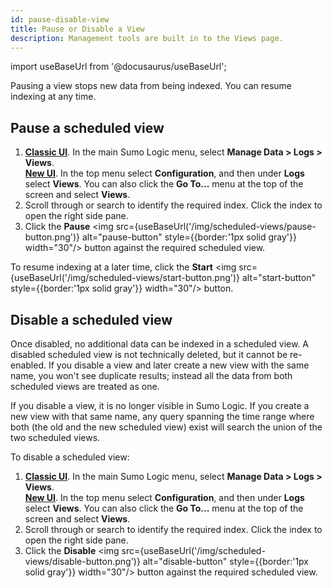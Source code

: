 ```yaml
---
id: pause-disable-view
title: Pause or Disable a View
description: Management tools are built in to the Views page.
---
```

import useBaseUrl from '@docusaurus/useBaseUrl';

Pausing a view stops new data from being indexed. You can resume indexing at any time.

## Pause a scheduled view

1. [**Classic UI**](/docs/get-started/sumo-logic-ui-classic/). In the main Sumo Logic menu, select **Manage Data > Logs > Views**. <br/>[**New UI**](/docs/get-started/sumo-logic-ui-new/). In the top menu select **Configuration**, and then under **Logs** select **Views**. You can also click the **Go To...** menu at the top of the screen and select **Views**.
1. Scroll through or search to identify the required index. Click the index to open the right side pane.
1. Click the **Pause** <img src={useBaseUrl('/img/scheduled-views/pause-button.png')} alt="pause-button" style={{border:'1px solid gray'}} width="30"/> button against the required scheduled view.

To resume indexing at a later time, click the **Start** <img src={useBaseUrl('/img/scheduled-views/start-button.png')} alt="start-button" style={{border:'1px solid gray'}} width="30"/> button.

## Disable a scheduled view

Once disabled, no additional data can be indexed in a scheduled view. A disabled scheduled view is not technically deleted, but it cannot be re-enabled. If you disable a view and later create a new view with the same name, you won't see duplicate results; instead all the data from both scheduled views are treated as one.

If you disable a view, it is no longer visible in Sumo Logic. If you create a new view with that same name, any query spanning the time range where both (the old and the new scheduled view) exist will search the union of the two scheduled views.

To disable a scheduled view:

1. [**Classic UI**](/docs/get-started/sumo-logic-ui-classic/). In the main Sumo Logic menu, select **Manage Data > Logs > Views**. <br/>[**New UI**](/docs/get-started/sumo-logic-ui/). In the top menu select **Configuration**, and then under **Logs** select **Views**. You can also click the **Go To...** menu at the top of the screen and select **Views**.
1. Scroll through or search to identify the required index. Click the index to open the right side pane.
1. Click the **Disable** <img src={useBaseUrl('/img/scheduled-views/disable-button.png')} alt="disable-button" style={{border:'1px solid gray'}} width="30"/> button against the required scheduled view.
